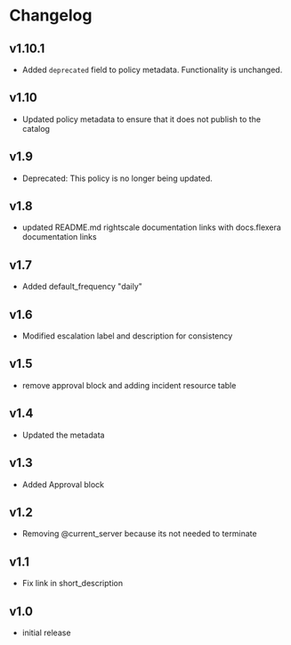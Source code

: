 # Changelog

## v1.10.1

- Added `deprecated` field to policy metadata. Functionality is unchanged.

## v1.10

- Updated policy metadata to ensure that it does not publish to the catalog

## v1.9

- Deprecated: This policy is no longer being updated.

## v1.8

- updated README.md rightscale documentation links with docs.flexera documentation links

## v1.7

- Added default_frequency "daily"

## v1.6

- Modified escalation label and description for consistency

## v1.5

- remove approval block and adding incident resource table

## v1.4

- Updated the metadata

## v1.3

- Added Approval block

## v1.2

- Removing @current_server because its not needed to terminate

## v1.1

- Fix link in short_description

## v1.0

- initial release
